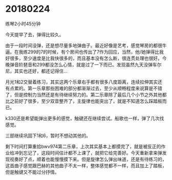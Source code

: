# 20180224

练琴2小时45分钟

今天提早了去，弹得比较久。

由于一段时间没弹，还是想尽量多地弹曲子。最近好像是艺考，感觉琴房的都很牛逼。在我练299的7的时候，有个房间也传出了7作为回应，当然，他/她弹得比我好很多，至少速度是比我快很多的，而且基本没有怎么断，很连贯处理也很好。今晚弹音阶琶音和299都没怎么心情，就是过了一下而已。发现虽然九天没弹车尔尼，其实也还好，都还记得住...

月光1和2交替着练习，其实这两个乐章右手都有很多八度距离，连续拉伸其实还有点累的。第一乐章那些困难的部分都渐渐过去，至少从顺畅程度来说算是不错了，但是控制力当然还是有待继续努力的。第二乐章除了最后几个小节之外其他都比之前好了很多，至少双音整齐了，主旋律也能突出了，就是不知道怎么踩踏板而已。

k330还是希望能弹出更多的感觉，触键还在继续尝试。船歌也一样，弹了几次找感觉。

三部继续巩固下1和6，暂时不想动其他的。

剩下时间打算重拾bwv974第二乐章，上次其实基本上都摸完了，就是被反正的作业给冲到忘记了，这段时间估计都不上课了，就把它给完善好。今天重新拿来弹发现视奏好了点，顺着也能慢慢摸下来。但是旋律怎么弹出味道，还是有待练习的，这首曲子感觉跟巴赫的其他曲子不太一样，整体感觉都不一样，而且加上了踏板，但是触键又不能过分抒情。
